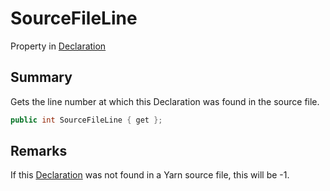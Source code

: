 # SourceFileLine

Property in [Declaration](yarn.compiler.declaration.md)

## Summary

Gets the line number at which this Declaration was found in the source file.

```csharp
public int SourceFileLine { get };
```

## Remarks

If this [Declaration](yarn.compiler.declaration.md) was not found in a Yarn source file, this will be -1.
